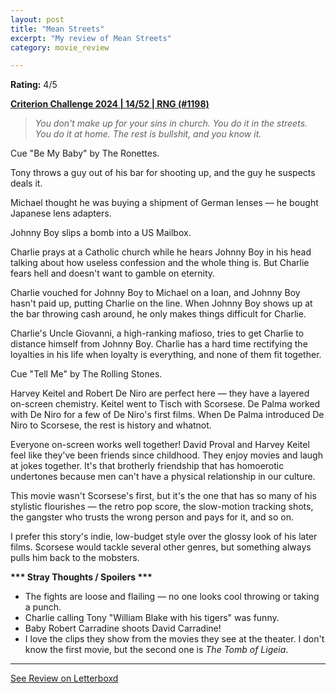 ```yaml
---
layout: post
title: "Mean Streets"
excerpt: "My review of Mean Streets"
category: movie_review

---
```


**Rating:** 4/5

<b><a href="https://boxd.it/qWjuA/detail">Criterion Challenge 2024 | 14/52 | RNG (#1198)</a></b>

<blockquote><i>You don't make up for your sins in church. You do it in the streets. You do it at home. The rest is bullshit, and you know it.</i></blockquote>

Cue "Be My Baby" by The Ronettes.

Tony throws a guy out of his bar for shooting up, and the guy he suspects deals it.

Michael thought he was buying a shipment of German lenses — he bought Japanese lens adapters.

Johnny Boy slips a bomb into a US Mailbox.

Charlie prays at a Catholic church while he hears Johnny Boy in his head talking about how useless confession and the whole thing is. But Charlie fears hell and doesn't want to gamble on eternity.

Charlie vouched for Johnny Boy to Michael on a loan, and Johnny Boy hasn't paid up, putting Charlie on the line. When Johnny Boy shows up at the bar throwing cash around, he only makes things difficult for Charlie.

Charlie's Uncle Giovanni, a high-ranking mafioso, tries to get Charlie to distance himself from Johnny Boy. Charlie has a hard time rectifying the loyalties in his life when loyalty is everything, and none of them fit together.

Cue "Tell Me" by The Rolling Stones.

Harvey Keitel and Robert De Niro are perfect here — they have a layered on-screen chemistry. Keitel went to Tisch with Scorsese. De Palma worked with De Niro for a few of De Niro's first films. When De Palma introduced De Niro to Scorsese, the rest is history and whatnot.

Everyone on-screen works well together! David Proval and Harvey Keitel feel like they've been friends since childhood. They enjoy movies and laugh at jokes together. It's that brotherly friendship that has homoerotic undertones because men can't have a physical relationship in our culture.

This movie wasn't Scorsese's first, but it's the one that has so many of his stylistic flourishes — the retro pop score, the slow-motion tracking shots, the gangster who trusts the wrong person and pays for it, and so on.

I prefer this story's indie, low-budget style over the glossy look of his later films. Scorsese would tackle several other genres, but something always pulls him back to the mobsters.


<b>*** Stray Thoughts / Spoilers ***</b>
* The fights are loose and flailing — no one looks cool throwing or taking a punch. 
* Charlie calling Tony "William Blake with his tigers" was funny.
* Baby Robert Carradine shoots David Carradine!
* I love the clips they show from the movies they see at the theater. I don't know the first movie, but the second one is <i>The Tomb of Ligeia</i>.

<hr>

[See Review on Letterboxd](https://boxd.it/6cdeJB)
